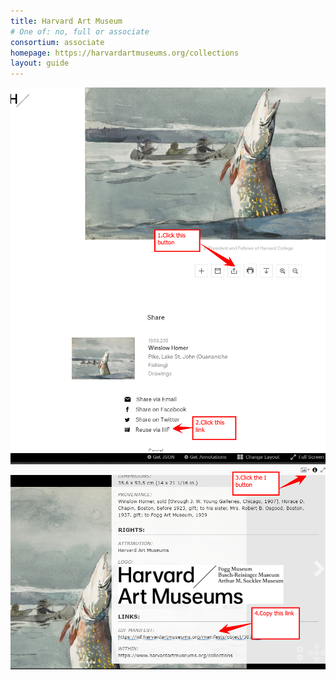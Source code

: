 ```yaml
---
title: Harvard Art Museum
# One of: no, full or associate
consortium: associate 
homepage: https://harvardartmuseums.org/collections
layout: guide
---
```


![Click the share button](harvard-art-museum-1.png)
![Click reuse via iiif](harvard-art-museum-2.png)
![Click the i icon then copy the iiif manifest link](harvard-art-museum-3.png)
